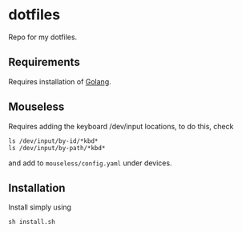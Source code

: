 # dotfiles

Repo for my dotfiles.

## Requirements

Requires installation of [Golang](https://go.dev).

## Mouseless

Requires adding the keyboard /dev/input locations, to do this, check
```
ls /dev/input/by-id/*kbd*
ls /dev/input/by-path/*kbd*
```
and add to `mouseless/config.yaml` under devices.

## Installation

Install simply using 
```
sh install.sh
```
